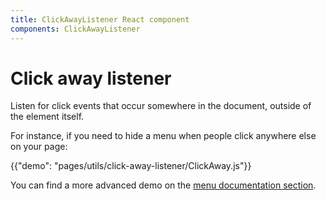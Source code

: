```yaml
---
title: ClickAwayListener React component
components: ClickAwayListener
---
```


# Click away listener

<p class="description">Listen for click events that occur somewhere in the document, outside of the element itself.</p>

For instance, if you need to hide a menu when people click anywhere else on your page:

{{"demo": "pages/utils/click-away-listener/ClickAway.js"}}

You can find a more advanced demo on the [menu documentation section](/demos/menus#menulist-composition).
